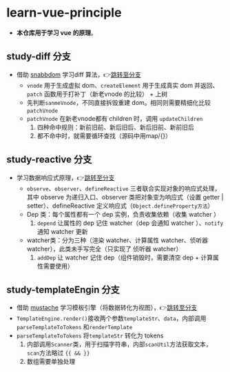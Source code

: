 # learn-vue-principle
- **本仓库用于学习 vue 的原理**。
## study-diff 分支
- 借助 [snabbdom](https://github.com/snabbdom/snabbdom) 学习diff 算法，👉[跳转至分支](https://github.com/theeixc/learn-vue-principle/tree/study-diff)
  - `vnode` 用于生成虚拟 dom、`createElement` 用于生成真实 dom 并返回、`patch` 函数用于打补丁（新老vnode 的比较） + 上树
  - 先判断`sanmeVnode`，不同直接拆毁重建 dom。相同则需要精细化比较 `patchVnode`
  - `patchVnode` 在新老vnode都有 children 时，调用 `updateChildren`
    1. 四种命中规则：新前旧前、新后旧后、新后旧前、新前旧后
    2. 都不命中时，就需要循环查找（源码中用map/{}）

## study-reactive 分支
- 学习数据响应式原理，👉[跳转至分支](https://github.com/theeixc/learn-vue-principle/tree/study-reactive)
  - `observe`、`observer`、`defineReactive` 三者联合实现对象的响应式处理，其中 observe 为递归入口、observer 类把对象变为响应式（设置 getter | setter）、defineReactive 定义响应式（`Object.defineProperty方法`）
  - Dep 类：每个属性都有一个 dep 实例，负责收集依赖（收集 watcher ）
    1. `depend` 让属性的 dep 记住 watcher（dep 会通知 watcher ）、`notify` 通知 watcher 更新
  - watcher类：分为三种（渲染 watcher、计算属性 watcher、侦听器 watcher），此类未手写完全（只实现了 侦听器 watcher）
    1. `addDep` 让 watcher 记住 dep（组件销毁时，需要清空 dep + 计算属性需要使用）
  
## study-templateEngin 分支
- 借助 [mustache](https://github.com/janl/mustache.js) 学习模板引擎（将数据转化为视图），👉[跳转至分支](https://github.com/theeixc/learn-vue-principle/tree/study-templateEngin)
- `TemplateEngine.render()`接收两个参数`templateStr`、`data`，内部调用`parseTemplateToTokens` 和`renderTemplate`
- `parseTemplateToTokens` 将`templateStr` 转化为 tokens
  1. 内部调用`Scanner`类，用于扫描字符串，内部`scanUtil`方法获取文本，`scan`方法略过 `{{ && }}`
  2. 数组需要单独处理
